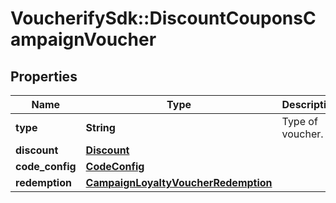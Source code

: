# VoucherifySdk::DiscountCouponsCampaignVoucher

## Properties

| Name | Type | Description | Notes |
| ---- | ---- | ----------- | ----- |
| **type** | **String** | Type of voucher. | [default to &#39;DISCOUNT_VOUCHER&#39;] |
| **discount** | [**Discount**](Discount.md) |  |  |
| **code_config** | [**CodeConfig**](CodeConfig.md) |  | [optional] |
| **redemption** | [**CampaignLoyaltyVoucherRedemption**](CampaignLoyaltyVoucherRedemption.md) |  | [optional] |

